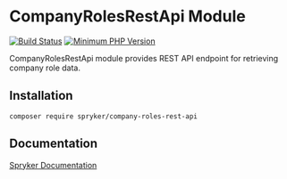 # CompanyRolesRestApi Module
[![Build Status](https://travis-ci.org/spryker/company-roles-rest-api.svg)](https://travis-ci.org/spryker/company-roles-rest-api)
[![Minimum PHP Version](https://img.shields.io/badge/php-%3E%3D%207.3-8892BF.svg)](https://php.net/)

CompanyRolesRestApi module provides REST API endpoint for retrieving company role data.

## Installation

```
composer require spryker/company-roles-rest-api
```

## Documentation

[Spryker Documentation](https://academy.spryker.com/developing_with_spryker/module_guide/modules.html)
